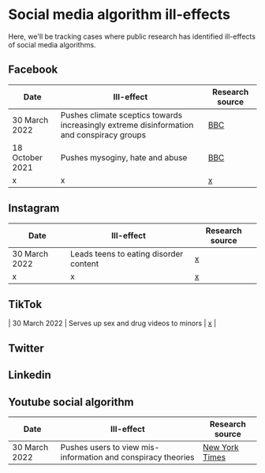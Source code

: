 # Social media algorithm ill-effects 

Here, we'll be tracking cases where public research has identified ill-effects of social media algorithms. 



## Facebook

| Date | Ill-effect | Research source |
|---|---|---|
| 30 March 2022 | Pushes climate sceptics towards increasingly extreme disinformation and conspiracy groups | [BBC](https://www.bbc.com/news/technology-60905348)  | 
| 18 October 2021 | Pushes mysoginy, hate and abuse | [BBC](https://www.bbc.com/news/uk-58924168)  |
| x | x | [x](x)  |


## Instagram
| Date | Ill-effect | Research source |
|---|---|---|
| 30 March 2022 | Leads teens to eating disorder content | [x](x)  | 
| x | x | [x](x)  |

## TikTok
| 30 March 2022 | Serves up sex and drug videos to minors | [x](x)  | 


## Twitter


## Linkedin


## Youtube social algorithm
| Date | Ill-effect | Research source |
|---|---|---|
| 30 March 2022 | Pushes users to view mis-information and conspiracy theories | [New York Times](https://www.nytimes.com/2020/04/16/podcasts/rabbit-hole-internet-youtube-virus.html)  | 



